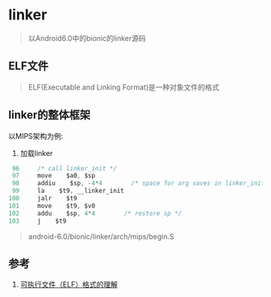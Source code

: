 # linker

>以Android6.0中的bionic的linker源码


## ELF文件

>ELF(Executable and Linking Format)是一种对象文件的格式


## linker的整体框架

以MIPS架构为例:

1. 加载linker

``` C
 96     /* call linker_init */                                                                                    
 97     move    $a0, $sp                                                                                                                                                                                                               
 98     addiu    $sp, -4*4        /* space for arg saves in linker_init */                                        
 99     la    $t9, __linker_init                                                                                  
100     jalr    $t9                                                                                               
101     move    $t9, $v0                                                                                          
102     addu    $sp, 4*4        /* restore sp */                                                                  
103     j    $t9                                                                                           
```
>android-6.0/bionic/linker/arch/mips/begin.S



## 参考

1. [可执行文件（ELF）格式的理解](http://www.cnblogs.com/xmphoenix/archive/2011/10/23/2221879.html)
